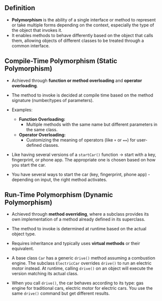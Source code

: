## **Definition**

- **Polymorphism** is the ability of a single interface or method to represent or take multiple forms depending on the context, especially the type of the object that invokes it.
- It enables methods to behave differently based on the object that calls them, allowing objects of different classes to be treated through a common interface.

## **Compile-Time Polymorphism (Static Polymorphism)**

- Achieved through **function or method overloading** and **operator overloading**.
- The method to invoke is decided at compile time based on the method signature (number/types of parameters).
- Examples:
    - **Function Overloading:**
        - Multiple methods with the same name but different parameters in the same class.
    - **Operator Overloading:**
        - Customizing the meaning of operators (like `+` or `==`) for user-defined classes.

- Like having several versions of a `startCar()` function → start with a key, fingerprint, or phone app. The appropriate one is chosen based on how you start the car.
- You have several ways to start the car (key, fingerprint, phone app) - depending on input, the right method activates.

## **Run-Time Polymorphism (Dynamic Polymorphism)**

- Achieved through **method overriding**, where a subclass provides its own implementation of a method already defined in its superclass.
- The method to invoke is determined at runtime based on the actual object type.
- Requires inheritance and typically uses **virtual methods** or their equivalent.

- A base class `Car` has a generic `drive()` method assuming a combustion engine. The subclass `ElectricCar` overrides `drive()` to run an electric motor instead. At runtime, calling `drive()` on an object will execute the version matching its actual class.
- When you call `drive()`, the car behaves according to its type: gas engine for traditional cars, electric motor for electric cars. You use the same `drive()` command but get different results.